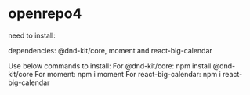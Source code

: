 # openrepo4

need to install: 

dependencies: @dnd-kit/core, moment and react-big-calendar

Use below commands to install:
For @dnd-kit/core:       npm install @dnd-kit/core
For moment:              npm i moment
For react-big-calendar:  npm i react-big-calendar
